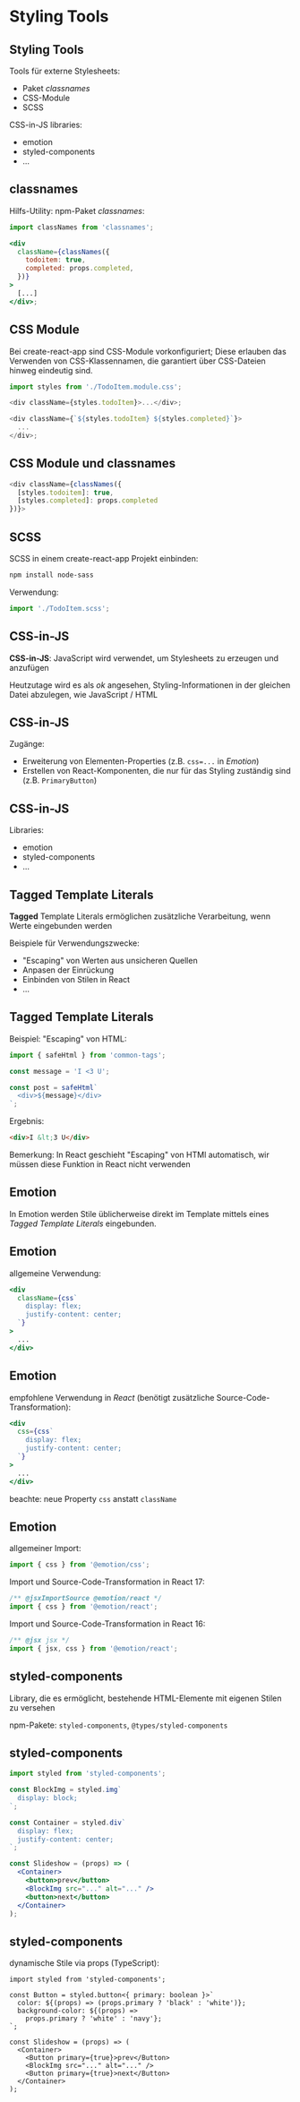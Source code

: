 # Styling Tools

## Styling Tools

Tools für externe Stylesheets:

- Paket _classnames_
- CSS-Module
- SCSS

CSS-in-JS libraries:

- emotion
- styled-components
- ...

## classnames

Hilfs-Utility: npm-Paket _classnames_:

```jsx
import classNames from 'classnames';

<div
  className={classNames({
    todoitem: true,
    completed: props.completed,
  })}
>
  [...]
</div>;
```

## CSS Module

Bei create-react-app sind CSS-Module vorkonfiguriert; Diese erlauben das Verwenden von CSS-Klassennamen, die garantiert über CSS-Dateien hinweg eindeutig sind.

```js
import styles from './TodoItem.module.css';

<div className={styles.todoItem}>...</div>;

<div className={`${styles.todoItem} ${styles.completed}`}>
  ...
</div>;
```

## CSS Module und classnames

```ts
<div className={classNames({
  [styles.todoitem]: true,
  [styles.completed]: props.completed
})}>
```

## SCSS

SCSS in einem create-react-app Projekt einbinden:

```bash
npm install node-sass
```

Verwendung:

```js
import './TodoItem.scss';
```

## CSS-in-JS

**CSS-in-JS**: JavaScript wird verwendet, um Stylesheets zu erzeugen und anzufügen

Heutzutage wird es als _ok_ angesehen, Styling-Informationen in der gleichen Datei abzulegen, wie JavaScript / HTML

## CSS-in-JS

Zugänge:

- Erweiterung von Elementen-Properties (z.B. `css=...` in _Emotion_)
- Erstellen von React-Komponenten, die nur für das Styling zuständig sind (z.B. `PrimaryButton`)

## CSS-in-JS

Libraries:

- emotion
- styled-components
- ...

## Tagged Template Literals

**Tagged** Template Literals ermöglichen zusätzliche Verarbeitung, wenn Werte eingebunden werden

Beispiele für Verwendungszwecke:

- "Escaping" von Werten aus unsicheren Quellen
- Anpasen der Einrückung
- Einbinden von Stilen in React
- ...

## Tagged Template Literals

Beispiel: "Escaping" von HTML:

```js
import { safeHtml } from 'common-tags';

const message = 'I <3 U';

const post = safeHtml`
  <div>${message}</div>
`;
```

Ergebnis:

```html
<div>I &lt;3 U</div>
```

Bemerkung: In React geschieht "Escaping" von HTMl automatisch, wir müssen diese Funktion in React nicht verwenden

## Emotion

In Emotion werden Stile üblicherweise direkt im Template mittels eines _Tagged Template Literals_ eingebunden.

## Emotion

allgemeine Verwendung:

```jsx
<div
  className={css`
    display: flex;
    justify-content: center;
  `}
>
  ...
</div>
```

## Emotion

empfohlene Verwendung in _React_ (benötigt zusätzliche Source-Code-Transformation):

```jsx
<div
  css={css`
    display: flex;
    justify-content: center;
  `}
>
  ...
</div>
```

beachte: neue Property `css` anstatt `className`

## Emotion

allgemeiner Import:

```jsx
import { css } from '@emotion/css';
```

Import und Source-Code-Transformation in React 17:

```jsx
/** @jsxImportSource @emotion/react */
import { css } from '@emotion/react';
```

Import und Source-Code-Transformation in React 16:

```jsx
/** @jsx jsx */
import { jsx, css } from '@emotion/react';
```

## styled-components

Library, die es ermöglicht, bestehende HTML-Elemente mit eigenen Stilen zu versehen

npm-Pakete: `styled-components`, `@types/styled-components`

## styled-components

```jsx
import styled from 'styled-components';

const BlockImg = styled.img`
  display: block;
`;

const Container = styled.div`
  display: flex;
  justify-content: center;
`;

const Slideshow = (props) => (
  <Container>
    <button>prev</button>
    <BlockImg src="..." alt="..." />
    <button>next</button>
  </Container>
);
```

## styled-components

dynamische Stile via props (TypeScript):

```tsx
import styled from 'styled-components';

const Button = styled.button<{ primary: boolean }>`
  color: ${(props) => (props.primary ? 'black' : 'white')};
  background-color: ${(props) =>
    props.primary ? 'white' : 'navy'};
`;

const Slideshow = (props) => (
  <Container>
    <Button primary={true}>prev</Button>
    <BlockImg src="..." alt="..." />
    <Button primary={true}>next</Button>
  </Container>
);
```
